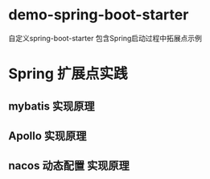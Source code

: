 # demo-spring-boot-starter

自定义spring-boot-starter 包含Spring启动过程中拓展点示例

# Spring 扩展点实践

## mybatis 实现原理

## Apollo 实现原理

## nacos 动态配置 实现原理